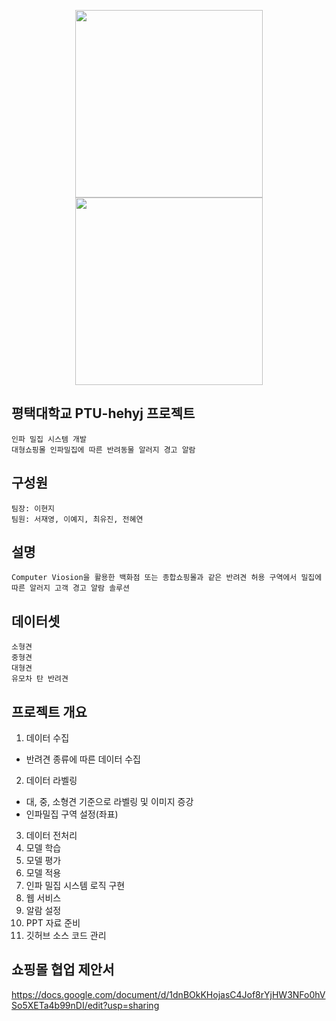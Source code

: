 <p align="center">
  <img src="https://github.com/user-attachments/assets/3a89f014-558f-4191-ba25-583971a1c034" width="300">
  <img src="https://github.com/user-attachments/assets/c2d4d830-6141-4da8-9952-28e750ab1c43" width="300">
</p>

## 평택대학교 PTU-hehyj 프로젝트
```
인파 밀집 시스템 개발
대형쇼핑몰 인파밀집에 따른 반려동물 알러지 경고 알람
```
## 구성원
```
팀장: 이현지
팀원: 서재영, 이예지, 최유진, 전혜연
```
## 설명
```
Computer Viosion을 활용한 백화점 또는 종합쇼핑몰과 같은 반려견 허용 구역에서 밀집에 따른 알러지 고객 경고 알람 솔루션
```

## 데이터셋
```
소형견
중형견
대형견
유모차 탄 반려견
```

## 프로젝트 개요

1. 데이터 수집
  - 반려견 종류에 따른 데이터 수집
2. 데이터 라벨링
  - 대, 중, 소형견 기준으로 라벨링 및 이미지 증강
  - 인파밀집 구역 설정(좌표)
3. 데이터 전처리
4. 모델 학습
5. 모델 평가
6. 모델 적용
7. 인파 밀집 시스템 로직 구현
8. 웹 서비스
9. 알람 설정
10. PPT 자료 준비
11. 깃허브 소스 코드 관리



## 쇼핑몰 협업 제안서
https://docs.google.com/document/d/1dnBOkKHojasC4Jof8rYjHW3NFo0hVSo5XETa4b99nDI/edit?usp=sharing

